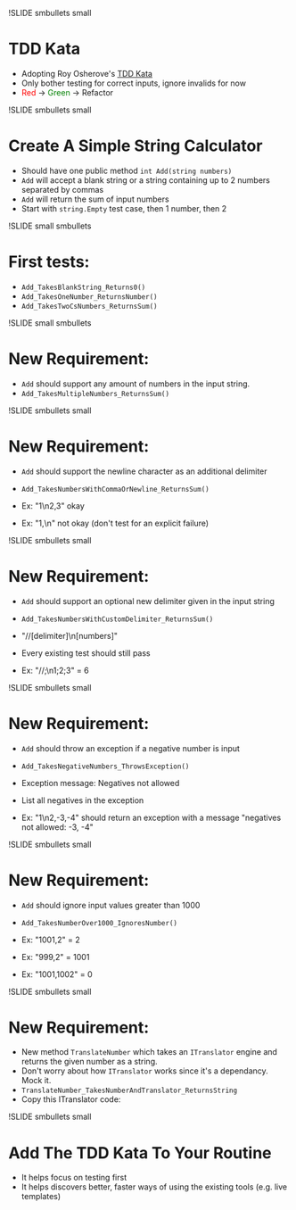 !SLIDE smbullets small
# TDD Kata #

* Adopting Roy Osherove's <a href='http://osherove.com/tdd-kata-1/'>TDD Kata</a>
* Only bother testing for correct inputs, ignore invalids for now
* <span style='color: red'>Red</span> &#8594;
<span style='color: green'>Green</span> &#8594; Refactor


!SLIDE smbullets small
# Create A Simple String Calculator #

* Should have one public method `int Add(string numbers)`
* `Add` will accept a blank string or a string containing up to 2 numbers separated by commas
* `Add` will return the sum of input numbers 
* Start with `string.Empty` test case, then 1 number, then 2


!SLIDE small smbullets
# First tests:
* `Add_TakesBlankString_Returns0()`
* `Add_TakesOneNumber_ReturnsNumber()`
* `Add_TakesTwoCsNumbers_ReturnsSum()`


!SLIDE small smbullets
# New Requirement:
* `Add` should support any amount of numbers in the input string.
* `Add_TakesMultipleNumbers_ReturnsSum()`


!SLIDE smbullets small
# New Requirement:
* `Add` should support the newline character as an additional delimiter 
* `Add_TakesNumbersWithCommaOrNewline_ReturnsSum()`

* Ex: "1\n2,3" okay
* Ex: "1,\n" not okay (don't test for an explicit failure)


!SLIDE smbullets small
# New Requirement:
* `Add` should support an optional new delimiter given in the input string
* `Add_TakesNumbersWithCustomDelimiter_ReturnsSum()`
* "//[delimiter]\n[numbers]"
* Every existing test should still pass

* Ex: "//;\n1;2;3" = 6


!SLIDE smbullets small
# New Requirement:
* `Add` should throw an exception if a negative number is input
* `Add_TakesNegativeNumbers_ThrowsException()`
* Exception message: Negatives not allowed
* List all negatives in the exception

* Ex: "1\n2,-3,-4" should return an exception with a message "negatives not allowed: -3, -4" 


!SLIDE smbullets small
# New Requirement:
* `Add` should ignore input values greater than 1000
* `Add_TakesNumberOver1000_IgnoresNumber()`

* Ex: "1001,2" = 2
* Ex: "999,2" = 1001
* Ex: "1001,1002" = 0


!SLIDE smbullets small
# New Requirement:
* New method `TranslateNumber` which takes an `ITranslator` engine and returns the given number as a string.
* Don't worry about how `ITranslator` works since it's a dependancy.  Mock it.
* `TranslateNumber_TakesNumberAndTranslator_ReturnsString`
* Copy this ITranslator code:

!SLIDE smbullets small
# Add The TDD Kata To Your Routine

* It helps focus on testing first
* It helps discovers better, faster ways of using the existing tools (e.g. live templates)
